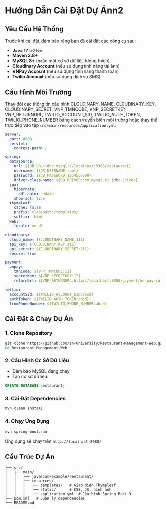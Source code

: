 # Hướng Dẫn Cài Đặt Dự Ánn2

## Yêu Cầu Hệ Thống
Trước khi cài đặt, đảm bảo rằng bạn đã cài đặt các công cụ sau:
- **Java 17** trở lên
- **Maven 3.8+**
- **MySQL 8+** (hoặc một cơ sở dữ liệu tương thích)
- **Cloudinary Account** (nếu sử dụng tính năng tải ảnh)
- **VNPay Account** (nếu sử dụng tính năng thanh toán)
- **Twilio Account** (nếu sử dụng dịch vụ SMS)

## Cấu Hình Môi Trường

Thay đổi các thông tin cấu hình CLOUDINARY_NAME, CLOUDINARY_KEY, CLOUDINARY_SECRET, VNP_TMNCODE, VNP_SECRETKEY, VNP_RETURNURL, TWILIO_ACCOUNT_SID, TWILIO_AUTH_TOKEN, TWILIO_PHONE_NUMBER bằng cách truyền biến môi trường hoặc thay thế trực tiếp vao tệp `src/main/resources/application.yml`:

```yaml
server:
  port: 8080
  servlet:
    context-path: /

spring:
  datasource:
    url: ${DB_URL:jdbc:mysql://localhost:3306/restaurant}
    username: ${DB_USERNAME:root}
    password: ${DB_PASSWORD:1234567890}
    driver-class-name: ${DB_DRIVER:com.mysql.cj.jdbc.Driver} 
  jpa:
    hibernate:
      ddl-auto: update
    show-sql: true
  thymeleaf:
    cache: false
    prefix: classpath:/templates/
    suffix: .html
  web:
    locale: en_US

cloudinary:
  cloud_name: ${CLOUDINARY_NAME:111}
  api_key: ${CLOUDINARY_KEY:111}
  api_secret: ${CLOUDINARY_SECRET:111}
  secure: true

payment:
  vnpay:
    tmnCode: ${VNP_TMNCODE:12}
    secretKey: ${VNP_SECRETKEY:12}
    returnUrl: ${VNP_RETURNURL:http://localhost:8080/payment/vn-pay-callback}

twilio:
  accountSid: ${TWILIO_ACCOUNT_SID:abcd}
  authToken: ${TWILIO_AUTH_TOKEN:abcd}
  fromPhoneNumber: ${TWILIO_PHONE_NUMBER:abcd}
```

## Cài Đặt & Chạy Dự Án

### 1. Clone Repository
```sh
git clone https://github.com/In-University/Restaurant-Management-Web.git
cd Restaurant-Management-Web
```

### 2. Cấu Hình Cơ Sở Dữ Liệu
- Đảm bảo MySQL đang chạy
- Tạo cơ sở dữ liệu:
```sql
CREATE DATABASE restaurant;
```

### 3. Cài Đặt Dependencies
```sh
mvn clean install
```

### 4. Chạy Ứng Dụng
```sh
mvn spring-boot:run
```
Ứng dụng sẽ chạy trên `http://localhost:8080/`

## Cấu Trúc Dự Án
```
├── src/
│   ├── main/
│   │   ├── java/com/example/restaurant/
│   │   ├── resources/
│   │   │   ├── templates/   # Giao diện Thymeleaf
│   │   │   ├── static/      # CSS, JS, hình ảnh
│   │   │   ├── application.yml  # Cấu hình Spring Boot 3
├── pom.xml   # Quản lý dependencies
└── README.md
```


